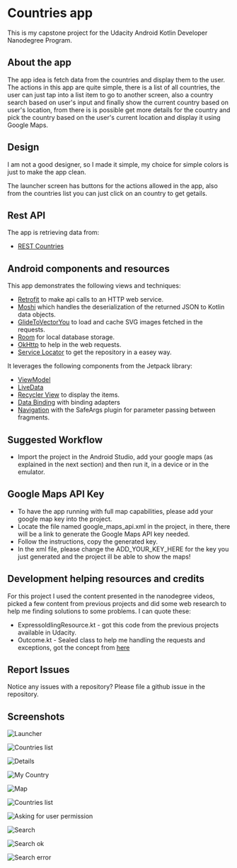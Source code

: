 # Countries app

This is my capstone project for the Udacity Android Kotlin Developer Nanodegree Program.

## About the app

The app idea is fetch data from the countries and display them to the user.
The actions in this app are quite simple, there is a list of all countries,
the user can just tap into a list item to go to another screen, also a country
search based on user's input and finally show the current country based on user's
location, from there is is possible get more details for the country and pick the
country based on the user's current location and display it using Google Maps.

## Design

I am not a good designer, so I made it simple, my choice for simple colors is just
to make the app clean.

The launcher screen has buttons for the actions allowed in the app, also from the 
countries list you can just click on an country to get getails.

## Rest API

The app is retrieving data from:

* [REST Countries](https://restcountries.eu)

## Android components and resources

This app demonstrates the following views and techniques:

* [Retrofit](https://square.github.io/retrofit/) to make api calls to an HTTP web service.
* [Moshi](https://github.com/square/moshi) which handles the deserialization of the returned JSON to Kotlin data objects. 
* [GlideToVectorYou](https://github.com/corouteam/GlideToVectorYou) to load and cache SVG images fetched in the requests.
* [Room](https://developer.android.com/training/data-storage/room) for local database storage.
* [OkHttp](https://square.github.io/okhttp/) to help in the web requests.
* [Service Locator](https://en.wikipedia.org/wiki/Service_locator_pattern) to get the repository in a easey way.
  
It leverages the following components from the Jetpack library:

* [ViewModel](https://developer.android.com/topic/libraries/architecture/viewmodel)
* [LiveData](https://developer.android.com/topic/libraries/architecture/livedata)
* [Recycler View](https://developer.android.com/jetpack/androidx/releases/recyclerview) to display the items.
* [Data Binding](https://developer.android.com/topic/libraries/data-binding/) with binding adapters
* [Navigation](https://developer.android.com/topic/libraries/architecture/navigation/) with the SafeArgs plugin for parameter passing between fragments.

## Suggested Workflow

* Import the project in the Android Studio, add your google maps (as explained in the next section) and then run it, in a device or in the emulator.

## Google Maps API Key

* To have the app running with full map capabilities, please add your google map key into the project.
* Locate the file named google_maps_api.xml in the project, in there, there will be a link to generate the Google Maps API key needed.
* Follow the instructions, copy the generated key.
* In the xml file, please change the ADD_YOUR_KEY_HERE for the key you just generated and the project ill be able to show the maps!


## Development helping resources and credits

For this project I used the content presented in the nanodegree videos, picked a few content from previous projects and did some web research to help me finding solutions to some problems. I can quote these:
* ExpressoIdlingResource.kt - got this code from the previous projects available in Udacity.
* Outcome.kt - Sealed class to help me handling the requests and exceptions, got the concept from [here](https://phauer.com/2019/sealed-classes-exceptions-kotlin/)

## Report Issues
Notice any issues with a repository? Please file a github issue in the repository.

## Screenshots

![Launcher](screenshots/launcher.jpg)

![Countries list](screenshots/countries_list.jpg)

![Details](screenshots/details.jpg)

![My Country](screenshots/mycountry.jpg)

![Map](screenshots/map.jpg)

![Countries list](screenshots/countries_list.jpg)

![Asking for user permission](screenshots/permission.jpg)

![Search](screenshots/search.jpg)

![Search ok](screenshots/search_ok.jpg)

![Search error](screenshots/search_error.jpg)





